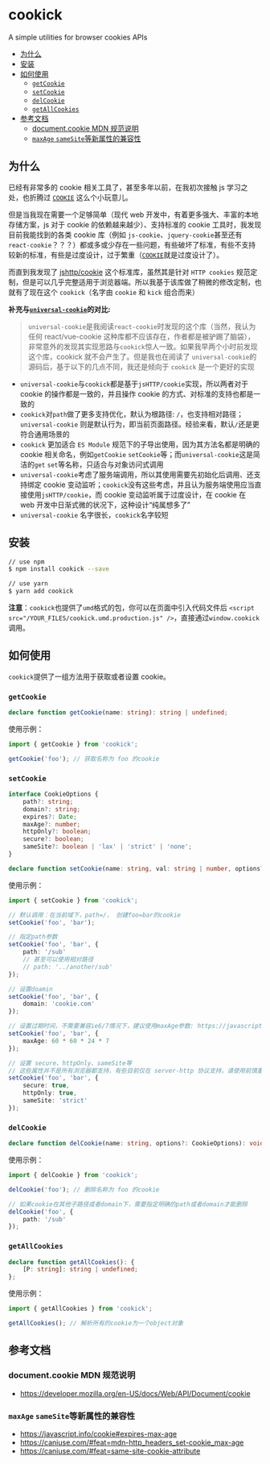 # cookick

A simple utilities for browser cookies APIs

<!-- vim-markdown-toc GFM -->

* [为什么](#为什么)
* [安装](#安装)
* [如何使用](#如何使用)
    - [`getCookie`](#getcookie)
    - [`setCookie`](#setcookie)
    - [`delCookie`](#delcookie)
    - [`getAllCookies`](#getallcookies)
* [参考文档](#参考文档)
    - [document.cookie MDN 规范说明](#documentcookie-mdn-规范说明)
    - [`maxAge` `sameSite`等新属性的兼容性](#maxage-samesite等新属性的兼容性)

<!-- vim-markdown-toc -->

## 为什么

已经有非常多的 cookie 相关工具了，甚至多年以前，在我初次接触 js 学习之处，也折腾过 [`COOKIE`](https://github.com/qiqiboy/COOKIE) 这么个小玩意儿。

但是当我现在需要一个足够简单（现代 web 开发中，有着更多强大、丰富的本地存储方案，js 对于 cookie 的依赖越来越少）、支持标准的 cookie 工具时，我发现目前我能找到的各类 cookie 库（例如 `js-cookie`、`jquery-cookie`甚至还有`react-cookie`？？？）都或多或少存在一些问题，有些破坏了标准，有些不支持较新的标准，有些是过度设计，过于繁重（[`COOKIE`](https://github.com/qiqiboy/COOKIE)就是过度设计了）。

而直到我发现了 [jshttp/cookie](https://github.com/jshttp/cookie) 这个标准库，虽然其是针对 `HTTP cookies` 规范定制，但是可以几乎完整适用于浏览器端。所以我基于该库做了稍微的修改定制，也就有了现在这个 `cookick`（名字由 `cookie` 和 `kick` 组合而来）

**补充与[`universal-cookie`](https://github.com/reactivestack/cookies/tree/master/packages/universal-cookie)的对比:**

> `universal-cookie`是我阅读`react-cookie`时发现的这个库（当然，我认为任何 react/vue-cookie 这种库都不应该存在，作者都是被驴踢了脑袋），非常意外的发现其实现思路与`cookick`惊人一致。如果我早两个小时前发现这个库，cookick 就不会产生了。但是我也在阅读了 `universal-cookie`的源码后，基于以下的几点不同，我还是倾向于 `cookick` 是一个更好的实现

-   `universal-cookie`与`cookick`都是基于`jsHTTP/cookie`实现，所以两者对于 cookie 的操作都是一致的，并且操作 cookie 的方式、对标准的支持也都是一致的
-   `cookick`对`path`做了更多支持优化，默认为根路径: `/`，也支持相对路径；`universal-cookie` 则是默认行为，即当前页面路径。经验来看，默认`/`还是更符合通用场景的
-   `cookick` 更加适合 `ES Module` 规范下的子导出使用，因为其方法名都是明确的 cookie 相关命名，例如`getCookie` `setCookie`等；而`universal-cookie`这是简洁的`get` `set`等名称，只适合与对象访问式调用
-   `universal-cookie`考虑了服务端调用，所以其使用需要先初始化后调用、还支持绑定 cookie 变动监听；`cookick`没有这些考虑，并且认为服务端使用应当直接使用`jsHTTP/cookie`，而 cookie 变动监听属于过度设计，在 cookie 在 web 开发中日渐式微的状况下，这种设计“纯属想多了”
-   `universal-cookie` 名字很长，`cookick`名字较短

## 安装

```bash
// use npm
$ npm install cookick --save

// use yarn
$ yarn add cookick
```

**注意**：`cookick`也提供了`umd`格式的包，你可以在页面中引入代码文件后 `<script src="/YOUR_FILES/cookick.umd.production.js" />`，直接通过`window.cookick`调用。

## 如何使用

`cookick`提供了一组方法用于获取或者设置 cookie。

### `getCookie`

```typescript
declare function getCookie(name: string): string | undefined;
```

使用示例：

```typescript
import { getCookie } from 'cookick';

getCookie('foo'); // 获取名称为 foo 的cookie
```

### `setCookie`

```typescript
interface CookieOptions {
    path?: string;
    domain?: string;
    expires?: Date;
    maxAge?: number;
    httpOnly?: boolean;
    secure?: boolean;
    sameSite?: boolean | 'lax' | 'strict' | 'none';
}

declare function setCookie(name: string, val: string | number, options?: CookieOptions): void;
```

使用示例：

```typescript
import { setCookie } from 'cookick';

// 默认调用：在当前域下，path=/， 创建foo=bar的cookie
setCookie('foo', 'bar');

// 指定path参数
setCookie('foo', 'bar', {
    path: '/sub'
    // 甚至可以使用相对路径
    // path: '../another/sub'
});

// 设置doamin
setCookie('foo', 'bar', {
    domain: 'cookie.com'
});

// 设置过期时间，不需要兼容ie6/7情况下，建议使用maxAge参数: https://javascript.info/cookie#expires-max-age
setCookie('foo', 'bar', {
    maxAge: 60 * 60 * 24 * 7
});

// 设置 secure、httpOnly、sameSite等
// 这些属性并不是所有浏览器都支持，有些目前仅在 server-http 协议支持，请使用前慎重考虑
setCookie('foo', 'bar', {
    secure: true,
    httpOnly: true,
    sameSite: 'strict'
});
```

### `delCookie`

```typescript
declare function delCookie(name: string, options?: CookieOptions): void;
```

使用示例：

```typescript
import { delCookie } from 'cookick';

delCookie('foo'); // 删除名称为 foo 的cookie

// 如果cookie在其他子路径或者domain下，需要指定明确的path或者domain才能删除
delCookie('foo', {
    path: '/sub'
});
```

### `getAllCookies`

```typescript
declare function getAllCookies(): {
    [P: string]: string | undefined;
};
```

使用示例：

```typescript
import { getAllCookies } from 'cookick';

getAllCookies(); // 解析所有的cookie为一个object对象
```

## 参考文档

### document.cookie MDN 规范说明

-   https://developer.mozilla.org/en-US/docs/Web/API/Document/cookie

### `maxAge` `sameSite`等新属性的兼容性

-   https://javascript.info/cookie#expires-max-age
-   https://caniuse.com/#feat=mdn-http_headers_set-cookie_max-age
-   https://caniuse.com/#feat=same-site-cookie-attribute
